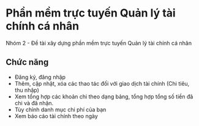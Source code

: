 #  Phần mềm trực tuyến Quản lý tài chính cá nhân

Nhóm 2 - Đề tài xây dựng phần mềm trực tuyến Quản lý tài chính cá nhân

## Chức năng

- Đăng ký, đăng nhập
- Thêm, cập nhật, xóa các thao tác đối với giao dịch tài chính (Chi tiêu, thu nhập)
- Xem tổng hợp các khoản chi theo dạng bảng, tổng hợp tổng số tiền đã chi và đã nhận.
- Tùy chỉnh danh mục chi phí của bạn
- Xem báo cáo tài chính theo ngày

